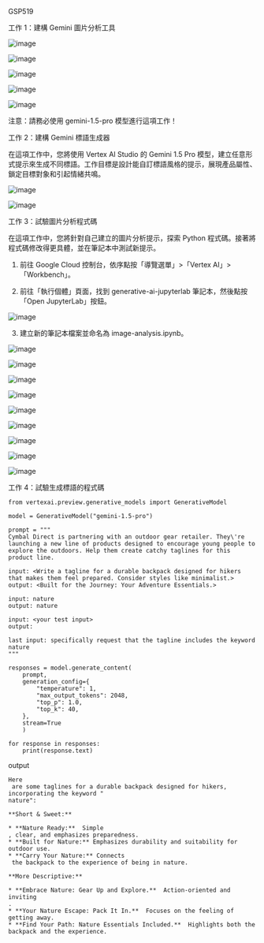 GSP519


工作 1：建構 Gemini 圖片分析工具

![image](https://github.com/user-attachments/assets/d07c16ac-8c5c-4b8e-a482-169f44b241e9)

![image](https://github.com/user-attachments/assets/2b42d3f6-883c-477b-b65a-6561c23bed5f)

![image](https://github.com/user-attachments/assets/157ecdae-0291-434c-8d6e-2a93ec7bda33)

![image](https://github.com/user-attachments/assets/54655cc0-8801-425e-9792-38e5389c22bc)

![image](https://github.com/user-attachments/assets/d81e6682-b875-4546-8582-cd40d965f9b6)

注意：請務必使用 gemini-1.5-pro 模型進行這項工作！

工作 2：建構 Gemini 標語生成器

在這項工作中，您將使用 Vertex AI Studio 的 Gemini 1.5 Pro 模型，建立任意形式提示來生成不同標語。工作目標是設計能自訂標語風格的提示，展現產品屬性、鎖定目標對象和引起情緒共鳴。

![image](https://github.com/user-attachments/assets/e41fb195-2dba-4236-a972-4fdd2dfcdff4)

![image](https://github.com/user-attachments/assets/aed61034-67ca-46d9-a232-f1c24f4dd0d4)



工作 3：試驗圖片分析程式碼

在這項工作中，您將針對自己建立的圖片分析提示，探索 Python 程式碼。接著將程式碼修改得更具體，並在筆記本中測試新提示。

1. 前往 Google Cloud 控制台，依序點按「導覽選單」>「Vertex AI」>「Workbench」。

2. 前往「執行個體」頁面，找到 generative-ai-jupyterlab 筆記本，然後點按「Open JupyterLab」按鈕。

![image](https://github.com/user-attachments/assets/763ff696-ca62-4914-b7b0-80bb772e9d40)

3. 建立新的筆記本檔案並命名為 image-analysis.ipynb。

![image](https://github.com/user-attachments/assets/ff6a0dc7-49cc-4187-9477-3e7e296a4b2b)

![image](https://github.com/user-attachments/assets/4dbf002c-a592-45cf-9aaa-7f7bbf5c4bad)

![image](https://github.com/user-attachments/assets/8fe696e4-796a-42b3-a758-62998fc83785)

![image](https://github.com/user-attachments/assets/183e866b-c647-438f-9897-a11f4fd870f0)

![image](https://github.com/user-attachments/assets/ff0064b4-eae3-415c-b0a0-ecd64afb261a)

![image](https://github.com/user-attachments/assets/7313d453-0234-4318-be30-f35b8c06903a)

![image](https://github.com/user-attachments/assets/f8bcb75f-144a-4849-8eef-893d3b082ea5)

![image](https://github.com/user-attachments/assets/822a8308-115c-476f-b4e8-bd49d9657e03)

![image](https://github.com/user-attachments/assets/f450a4b4-771f-4252-bfe4-c77f3b89bb1c)


工作 4：試驗生成標語的程式碼



```
from vertexai.preview.generative_models import GenerativeModel

model = GenerativeModel("gemini-1.5-pro")

prompt = """
Cymbal Direct is partnering with an outdoor gear retailer. They\'re launching a new line of products designed to encourage young people to explore the outdoors. Help them create catchy taglines for this product line.

input: <Write a tagline for a durable backpack designed for hikers that makes them feel prepared. Consider styles like minimalist.>
output: <Built for the Journey: Your Adventure Essentials.>

input: nature
output: nature

input: <your test input>
output:

last input: specifically request that the tagline includes the keyword nature
"""

responses = model.generate_content(
    prompt,
    generation_config={
        "temperature": 1,
        "max_output_tokens": 2048,
        "top_p": 1.0,
        "top_k": 40,
    },
    stream=True
    )

for response in responses:
    print(response.text)
```

output
```
Here
 are some taglines for a durable backpack designed for hikers, incorporating the keyword "
nature":

**Short & Sweet:**

* **Nature Ready:**  Simple
, clear, and emphasizes preparedness.
* **Built for Nature:** Emphasizes durability and suitability for outdoor use.
* **Carry Your Nature:** Connects
 the backpack to the experience of being in nature.

**More Descriptive:**

* **Embrace Nature: Gear Up and Explore.**  Action-oriented and inviting
.
* **Your Nature Escape: Pack It In.**  Focuses on the feeling of getting away.
* **Find Your Path: Nature Essentials Included.**  Highlights both the backpack and the experience.
```

